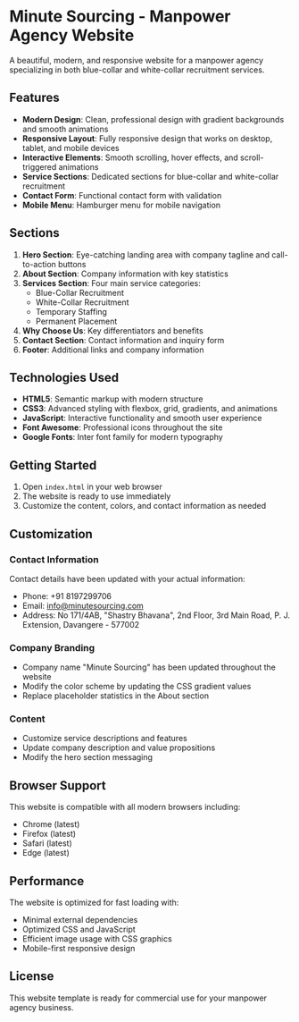 # Minute Sourcing - Manpower Agency Website

A beautiful, modern, and responsive website for a manpower agency specializing in both blue-collar and white-collar recruitment services.

## Features

- **Modern Design**: Clean, professional design with gradient backgrounds and smooth animations
- **Responsive Layout**: Fully responsive design that works on desktop, tablet, and mobile devices
- **Interactive Elements**: Smooth scrolling, hover effects, and scroll-triggered animations
- **Service Sections**: Dedicated sections for blue-collar and white-collar recruitment
- **Contact Form**: Functional contact form with validation
- **Mobile Menu**: Hamburger menu for mobile navigation

## Sections

1. **Hero Section**: Eye-catching landing area with company tagline and call-to-action buttons
2. **About Section**: Company information with key statistics
3. **Services Section**: Four main service categories:
   - Blue-Collar Recruitment
   - White-Collar Recruitment
   - Temporary Staffing
   - Permanent Placement
4. **Why Choose Us**: Key differentiators and benefits
5. **Contact Section**: Contact information and inquiry form
6. **Footer**: Additional links and company information

## Technologies Used

- **HTML5**: Semantic markup with modern structure
- **CSS3**: Advanced styling with flexbox, grid, gradients, and animations
- **JavaScript**: Interactive functionality and smooth user experience
- **Font Awesome**: Professional icons throughout the site
- **Google Fonts**: Inter font family for modern typography

## Getting Started

1. Open `index.html` in your web browser
2. The website is ready to use immediately
3. Customize the content, colors, and contact information as needed

## Customization

### Contact Information
Contact details have been updated with your actual information:
- Phone: +91 8197299706
- Email: info@minutesourcing.com
- Address: No 171/4AB, "Shastry Bhavana", 2nd Floor, 3rd Main Road, P. J. Extension, Davangere - 577002

### Company Branding
- Company name "Minute Sourcing" has been updated throughout the website
- Modify the color scheme by updating the CSS gradient values
- Replace placeholder statistics in the About section

### Content
- Customize service descriptions and features
- Update company description and value propositions
- Modify the hero section messaging

## Browser Support

This website is compatible with all modern browsers including:
- Chrome (latest)
- Firefox (latest)
- Safari (latest)
- Edge (latest)

## Performance

The website is optimized for fast loading with:
- Minimal external dependencies
- Optimized CSS and JavaScript
- Efficient image usage with CSS graphics
- Mobile-first responsive design

## License

This website template is ready for commercial use for your manpower agency business.
